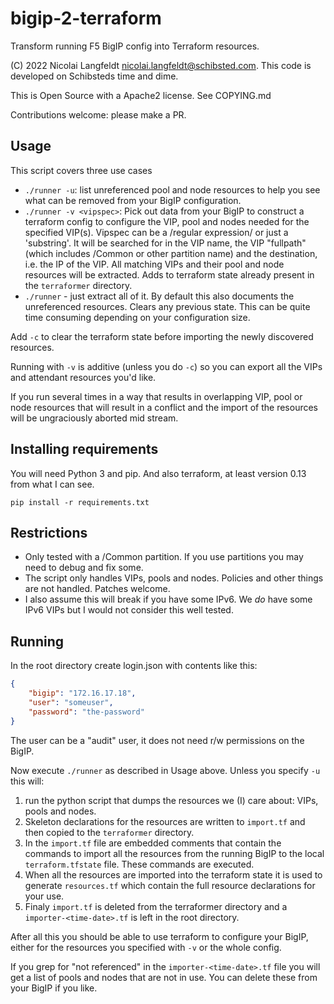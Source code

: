 # bigip-2-terraform

Transform running F5 BigIP config into Terraform resources.

(C) 2022 Nicolai Langfeldt nicolai.langfeldt@schibsted.com.  This code
is developed on Schibsteds time and dime.

This is Open Source with a Apache2 license.  See COPYING.md

Contributions welcome: please make a PR.

## Usage

This script covers three use cases

- `./runner -u`: list unreferenced pool and node resources to help you
  see what can be removed from your BigIP configuration.
- `./runner -v <vipspec>`: Pick out data from your BigIP to construct a
  terraform config to configure the VIP, pool and nodes needed for the
  specified VIP(s).  Vipspec can be a /regular expression/ or just a
  'substring'. It will be searched for in the VIP name, the VIP "fullpath"
  (which includes /Common or other partition name) and the destination,
  i.e. the IP of the VIP.
  All matching VIPs and their pool and node resources
  will be extracted.  Adds to terraform state already present in the
  `terraformer` directory.
- `./runner` - just extract all of it.  By default this also documents
  the unreferenced resources.  Clears any previous state.  This can be
  quite time consuming depending on your configuration size.

Add `-c` to clear the terraform state before importing the newly
discovered resources.

Running with `-v` is additive (unless you do `-c`) so you can export
all the VIPs and attendant resources you'd like.

If you run several times in a way that results in overlapping VIP,
pool or node resources that will result in a conflict and the import
of the resources will be ungraciously aborted mid stream.

## Installing requirements

You will need Python 3 and pip.  And also terraform, at least version
0.13 from what I can see.

```
pip install -r requirements.txt

```

## Restrictions

- Only tested with a /Common partition.  If you use partitions you
  may need to debug and fix some.
- The script only handles VIPs, pools and nodes.  Policies and other
  things are not handled.  Patches welcome.
- I also assume this will break if you have some IPv6.  We _do_ have
  some IPv6 VIPs but I would not consider this well tested.

## Running

In the root directory create login.json with contents like this:

```json
{
    "bigip": "172.16.17.18",
    "user": "someuser",
    "password": "the-password"
}
```

The user can be a "audit" user, it does not need r/w permissions on
the BigIP.

Now execute `./runner` as described in Usage above. Unless you specify
`-u` this will:

1. run the python script that dumps the resources we (I) care about:
   VIPs, pools and nodes.
1. Skeleton declarations for the resources are written to `import.tf`
   and then copied to the `terraformer` directory.
1. In the `import.tf` file are embedded comments that contain the
   commands to import all the resources from the running BigIP to the
   local `terraform.tfstate` file. These commands are executed.
1. When all the resources are imported into the terraform state it is
   used to generate `resources.tf` which contain the full resource
   declarations for your use.
1. Finaly `import.tf` is deleted from the terraformer directory and a
   `importer-<time-date>.tf` is left in the root directory.

After all this you should be able to use terraform to configure your
BigIP, either for the resources you specified with `-v` or the whole
config.

If you grep for "not referenced" in the `importer-<time-date>.tf` file
you will get a list of pools and nodes that are not in use.  You can
delete these from your BigIP if you like.
